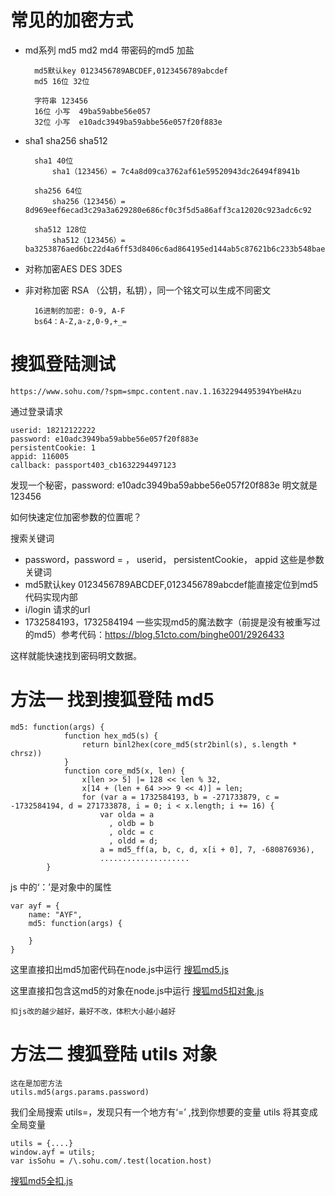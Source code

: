 # 常见的加密方式
* md系列 md5 md2 md4 带密码的md5 加盐
           
        md5默认key 0123456789ABCDEF,0123456789abcdef
        md5 16位 32位
        
        字符串	123456
        16位 小写	49ba59abbe56e057
        32位 小写	e10adc3949ba59abbe56e057f20f883e
        
    
* sha1 sha256 sha512

        sha1 40位
            sha1（123456）= 7c4a8d09ca3762af61e59520943dc26494f8941b
        
        sha256 64位
            sha256（123456）= 8d969eef6ecad3c29a3a629280e686cf0c3f5d5a86aff3ca12020c923adc6c92
            
        sha512 128位
            sha512（123456）= ba3253876aed6bc22d4a6ff53d8406c6ad864195ed144ab5c87621b6c233b548baeae6956df346ec8c17f5ea10f35ee3cbc514797ed7ddd3145464e2a0bab413

* 对称加密AES DES 3DES
* 非对称加密 RSA （公钥，私钥），同一个铭文可以生成不同密文

        16进制的加密: 0-9, A-F
        bs64：A-Z,a-z,0-9,+_=
        
# 搜狐登陆测试 

    https://www.sohu.com/?spm=smpc.content.nav.1.1632294495394YbeHAzu

通过登录请求

    userid: 18212122222
    password: e10adc3949ba59abbe56e057f20f883e
    persistentCookie: 1
    appid: 116005
    callback: passport403_cb1632294497123
    
发现一个秘密，password: e10adc3949ba59abbe56e057f20f883e 明文就是 123456

如何快速定位加密参数的位置呢？

搜索关键词

* password，password = ， userid， persistentCookie， appid 这些是参数关键词
* md5默认key 0123456789ABCDEF,0123456789abcdef能直接定位到md5代码实现内部
* i/login  请求的url
* 1732584193，1732584194 一些实现md5的魔法数字（前提是没有被重写过的md5）参考代码：https://blog.51cto.com/binghe001/2926433

这样就能快速找到密码明文数据。

# 方法一 找到搜狐登陆 md5

    md5: function(args) {
                function hex_md5(s) {
                    return binl2hex(core_md5(str2binl(s), s.length * chrsz))
                }
                function core_md5(x, len) {
                    x[len >> 5] |= 128 << len % 32,
                    x[14 + (len + 64 >>> 9 << 4)] = len;
                    for (var a = 1732584193, b = -271733879, c = -1732584194, d = 271733878, i = 0; i < x.length; i += 16) {
                        var olda = a
                          , oldb = b
                          , oldc = c
                          , oldd = d;
                        a = md5_ff(a, b, c, d, x[i + 0], 7, -680876936),
                        ....................
            }

js 中的‘：’是对象中的属性

    var ayf = {
        name: "AYF",
        md5: function(args) {
        
        }
    }

这里直接扣出md5加密代码在node.js中运行 [搜狐md5.js](./搜狐md5.js)

这里直接扣包含这md5的对象在node.js中运行 [搜狐md5扣对象.js](./搜狐md5扣对象.js)

    扣js改的越少越好，最好不改，体积大小越小越好

# 方法二 搜狐登陆 utils 对象

    这在是加密方法
    utils.md5(args.params.password)
    
我们全局搜索 utils=，发现只有一个地方有‘=’ ,找到你想要的变量 utils 将其变成全局变量

    utils = {....}
    window.ayf = utils; 
    var isSohu = /\.sohu.com/.test(location.host)

[搜狐md5全扣.js](./搜狐md5全扣.js)